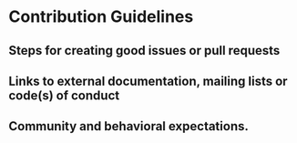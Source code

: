 # Contribution Guidelines

## Steps for creating good issues or pull requests
## Links to external documentation, mailing lists or code(s) of conduct
## Community and behavioral expectations.
